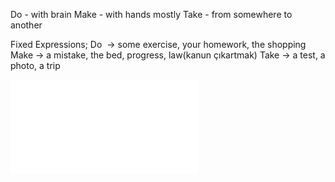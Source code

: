 
Do - with brain
Make - with hands mostly
Take - from somewhere to another

Fixed Expressions;
Do  -> some exercise, your homework, the shopping
Make -> a mistake, the bed, progress, law(kanun çıkartmak)
Take -> a test, a photo, a trip

![](images/Collocations%20List%20-%20GrammarBank.pdf)